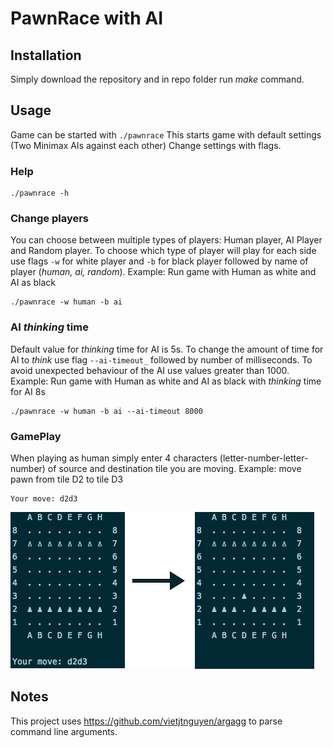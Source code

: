 # PawnRace with AI

## Installation
Simply download the repository and in repo folder run _make_ command.

## Usage
Game can be started with
` ./pawnrace `
This starts game with default settings (Two Minimax AIs against each other)
Change settings with flags. 
### Help
```
./pawnrace -h
```
### Change players
You can choose between multiple types of players: Human player, AI Player and Random player. To choose which type of player will play for each side use flags `-w` for white player and `-b` for black player followed by name of player (_human, ai, random_).
Example: Run game with Human as white and AI as black
```
./pawnrace -w human -b ai
```
### AI _thinking_ time
Default value for _thinking_ time for AI is 5s.
To change the amount of time for AI to _think_ use flag `--ai-timeout_` followed by number of milliseconds. To avoid unexpected behaviour of the AI use values greater than 1000.
Example: Run game with Human as white and AI as black with _thinking_ time for AI 8s
```
./pawnrace -w human -b ai --ai-timeout 8000
```
### GamePlay
When playing as human simply enter 4 characters (letter-number-letter-number) of source and destination tile you are moving. Example: move pawn from tile D2 to tile D3
```
Your move: d2d3
```
![Move Example](/imgs/move_example.png)

## Notes
This project uses https://github.com/vietjtnguyen/argagg to parse command line arguments.
